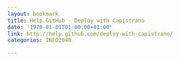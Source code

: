 ```yaml
---
layout: bookmark
title: Help.GitHub - Deploy with Capistrano
date: '1970-01-01T01:00:00+01:00'
link: http://help.github.com/deploy-with-capistrano/
categories: INFO2040

---
```

